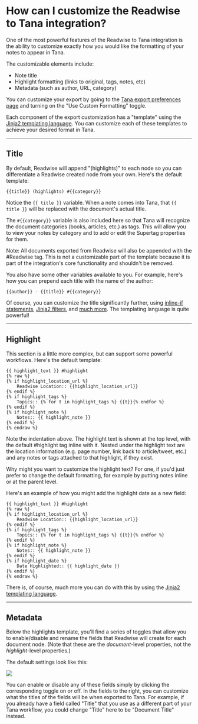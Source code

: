 # How can I customize the Readwise to Tana integration?

One of the most powerful features of the Readwise to Tana integration is the ability to customize exactly how you would like the formatting of your notes to appear in Tana.

The customizable elements include:

* Note title
* Highlight formatting (links to original, tags, notes, etc)
* Metadata (such as author, URL, category)

You can customize your export by going to the [Tana export preferences page](https://readwise.io/export/tana/preferences) and turning on the "Use Custom Formatting" toggle.

Each component of the export customization has a "template" using the [Jinja2 templating language](https://jinja.palletsprojects.com/en/2.11.x/). You can customize each of these templates to achieve your desired format in Tana.

***

## Title <a href="#title" id="title"></a>

By default, Readwise will append "(highlights)" to each node so you can differentiate a Readwise created node from your own. Here's the default template:

```django
{{title}} (highlights) #{{category}}
```

Notice the `{{ title }}` variable. When a note comes into Tana, that `{{ title }}` will be replaced with the document's actual title.

The `#{{category}}` variable is also included here so that Tana will recognize the document categories (books, articles, etc.) as tags. This will allow you to view your notes by category and to add or edit the Supertag properties for them.

Note: All documents exported from Readwise will also be appended with the #Readwise tag. This is not a customizable part of the template because it is part of the integration's core functionality and shouldn't be removed.

You also have some other variables available to you. For example, here's how you can prepend each title with the name of the author:

```django
{{author}} - {{title}} #{{category}}
```

Of course, you can customize the title significantly further, using [inline-if statements](https://stackoverflow.com/a/14215034/1522443), [Jinja2 filters](https://jinja.palletsprojects.com/en/2.11.x/templates/#filters), and [much more](https://jinja.palletsprojects.com/en/2.11.x/templates/). The templating language is quite powerful!

***

## Highlight <a href="#highlight" id="highlight"></a>

This section is a little more complex, but can support some powerful workflows. Here's the default template:

```django
{{ highlight_text }} #highlight
{% raw %}
{% if highlight_location_url %}
    Readwise Location:: {{highlight_location_url}}
{% endif %}
{% if highlight_tags %}
    Topics:: {% for t in highlight_tags %} {{t}}{% endfor %}
{% endif %}
{% if highlight_note %}
    Notes:: {{ highlight_note }}
{% endif %}
{% endraw %}
```

Note the indentation above. The highlight text is shown at the top level, with the default #highlight tag inline with it. Nested under the highlight text are the location information (e.g. page number, link back to article/tweet, etc.) and any notes or tags attached to that highlight, if they exist.

Why might you want to customize the highlight text? For one, if you'd just prefer to change the default formatting, for example by putting notes inline or at the parent level.

Here's an example of how you might add the highlight date as a new field:

```django
{{ highlight_text }} #highlight
{% raw %}
{% if highlight_location_url %}
    Readwise Location:: {{highlight_location_url}}
{% endif %}
{% if highlight_tags %}
    Topics:: {% for t in highlight_tags %} {{t}}{% endfor %}
{% endif %}
{% if highlight_note %}
    Notes:: {{ highlight_note }}
{% endif %}
{% if highlight_date %}
    Date Highlighted:: {{ highlight_date }}
{% endif %}
{% endraw %}
```

There is, of course, much more you can do with this by using the [Jinja2 templating language](https://jinja.palletsprojects.com/en/2.11.x/).

***

## Metadata

Below the highlights template, you'll find a series of toggles that allow you to enable/disable and rename the fields that Readwise will create for each document node. (Note that these are the _document_-level properties, not the _highlight_-level properties.)

The default settings look like this:

![](https://d33v4339jhl8k0.cloudfront.net/docs/assets/5eb8cc86042863474d1a75fd/images/64d40d00dd84587802e5d71d/file-W5Yf1wcgQI.png)

You can enable or disable any of these fields simply by clicking the corresponding toggle on or off. In the fields to the right, you can customize what the titles of the fields will be when exported to Tana. For example, if you already have a field called "Title" that you use as a different part of your Tana workflow, you could change "Title" here to be "Document Title" instead.
